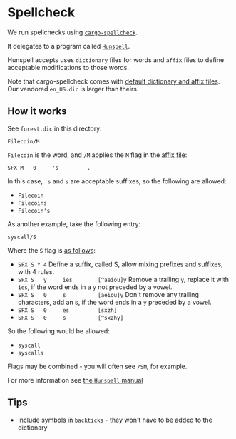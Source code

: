 # Spellcheck

We run spellchecks using
[`cargo-spellcheck`](https://crates.io/crates/cargo-spellcheck).

It delegates to a program called
[`Hunspell`](https://github.com/hunspell/hunspell).

Hunspell accepts uses `dictionary` files for words and `affix` files to define
acceptable modifications to those words.

Note that cargo-spellcheck comes with
[default dictionary and affix files](https://github.com/drahnr/cargo-spellcheck/blob/dff48db8ca954fce14a0cd5aea127ce59a929624/src/checker/hunspell.rs#L32).
Our vendored `en_US.dic` is larger than theirs.

## How it works

See `forest.dic` in this directory:

```dic
Filecoin/M
```

`Filecoin` is the word, and `/M` applies the `M` flag in the
[affix file](https://github.com/drahnr/cargo-spellcheck/blob/dff48db8ca954fce14a0cd5aea127ce59a929624/hunspell-data/en_US.aff#L103):

```aff
SFX M   0     's         .
```

In this case, `'s` and `s` are acceptable suffixes, so the
following are allowed:

- `Filecoin`
- `Filecoins`
- `Filecoin's`

As another example, take the following entry:

```dic
syscall/S
```

Where the `S` flag is [as follows](https://github.com/drahnr/cargo-spellcheck/blob/dff48db8ca954fce14a0cd5aea127ce59a929624/hunspell-data/en_US.aff#L91-L95):

- `SFX S Y 4` Define a suffix, called S, allow mixing prefixes and suffixes, with 4 rules.
- `SFX S   y     ies        [^aeiou]y` Remove a trailing `y`, replace it with `ies`, if the word ends in a `y` not preceded by a vowel.
- `SFX S   0     s          [aeiou]y` Don't remove any trailing characters, add an s, if the word ends in a `y` preceded by a vowel.
- `SFX S   0     es         [sxzh]`
- `SFX S   0     s          [^sxzhy]`

So the following would be allowed:

- `syscall`
- `syscalls`

Flags may be combined - you will often see `/SM`, for example.

For more information see
[the `Hunspell` manual](https://manpages.ubuntu.com/manpages/bionic/man5/hunspell.5.html)

## Tips

- Include symbols in `backticks` - they won't have to be added to the dictionary

